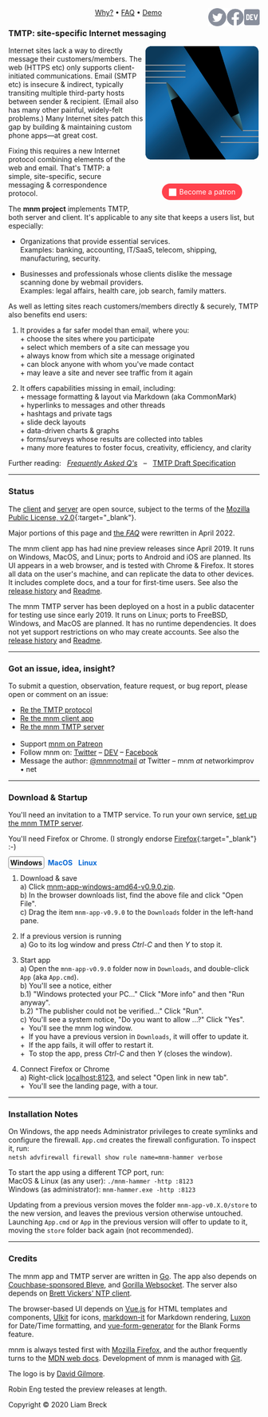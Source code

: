 <script src="//gc.zgo.at/count.js" async
        data-goatcounter="https://mnmnotmail.goatcounter.com/count"></script>

<div style="text-align:center">
   <a href="/"><img align="left" style="visibility:hidden; margin-top:-12px" src="logo-48-bleed-bright.png">
      <div style="visibility:hidden; float:left; margin-left:-0.75em; font-weight:bold; color:#888">m.n.m</div></a>
   <a href="https://dev.to/mnmnotmail"      ><img height="36" align="right" src="icon-dev-gray.svg"></a>
   <a href="https://facebook.com/mnmnotmail"><img height="36" align="right" src="icon-fb-gray-58.png"></a>
   <a href="https://twitter.com/mnmnotmail" ><img height="36" align="right" src="icon-tw-gray.svg"></a>
   <a href="/rationale.html">Why?</a> &bull;
   <a href="/faq.html">FAQ</a> &bull;
   <a href="/demo.html">Demo</a>
</div>

### TMTP: site-specific Internet messaging

<img width="300" hspace="2" style="max-width:45%" align="right" src="logo-400-bleed-dim.png">
<div style="margin:4em 2px 1.5em 22px; width:300px; max-width:45%; float:right; clear:both; text-align:center;">
   <a href="https://www.patreon.com/networkimprov" title="Support mnm on Patreon" style="border-radius:9999px; padding:0.6em 1em; background-color:#ff424d; color:#fff; text-decoration:none; white-space:nowrap;"><img src="icon-pat-white-1080.png" height="16" style="margin-right:0.4em; vertical-align:-0.2em; height:1.1em">Become a patron</a>
</div>

Internet sites lack a way to directly message their customers/members.
The web (HTTPS etc) only supports client-initiated communications.
Email (SMTP etc) is insecure & indirect, typically transiting multiple third-party hosts between sender & recipient.
(Email also has many other painful, widely-felt problems.)
Many Internet sites patch this gap by building & maintaining custom phone apps&mdash;at great cost.

Fixing this requires a new Internet protocol combining elements of the web and email.
That's TMTP: a simple, site-specific, secure messaging & correspondence protocol.

The __mnm project__ implements TMTP, both server and client.
It's applicable to any site that keeps a users list, but especially:

- Organizations that provide essential services. \
Examples: banking, accounting, IT/SaaS, telecom, shipping, manufacturing, security.

- Businesses and professionals whose clients dislike the message scanning done by webmail providers. \
Examples: legal affairs, health care, job search, family matters.

As well as letting sites reach customers/members directly & securely, TMTP also benefits end users:

1. It provides a far safer model than email, where you:  
\+ choose the sites where you participate  
\+ select which members of a site can message you  
\+ always know from which site a message originated  
\+ can block anyone with whom you've made contact  
\+ may leave a site and never see traffic from it again  

2. It offers capabilities missing in email, including:  
\+ message formatting &amp; layout via Markdown (aka CommonMark)  
\+ hyperlinks to messages and other threads  
\+ hashtags and private tags  
\+ slide deck layouts  
\+ data-driven charts &amp; graphs  
\+ forms/surveys whose results are collected into tables  
\+ many more features to foster focus, creativity, efficiency, and clarity  

Further reading: &nbsp; [_Frequently Asked Q's_](faq.html) 
&nbsp; &ndash; &nbsp; [TMTP Draft Specification](https://github.com/networkimprov/mnm/blob/master/Protocol.md)

---
### Status

The [client](https://github.com/networkimprov/mnm-hammer) 
and [server](https://github.com/networkimprov/mnm) 
are open source, subject to the terms of the 
[Mozilla Public License, v2.0](http://mozilla.org/MPL/2.0/){:target="_blank"}.

Major portions of this page and [the _FAQ_](faq.html) were rewritten in April 2022.

The mnm client app has had nine preview releases since April 2019. 
It runs on Windows, MacOS, and Linux; ports to Android and iOS are planned. 
Its UI appears in a web browser, and is tested with Chrome & Firefox. 
It stores all data on the user's machine, and can replicate the data to other devices. 
It includes complete docs, and a tour for first-time users. 
See also the [release history](https://github.com/networkimprov/mnm-hammer/releases) 
and [Readme](https://github.com/networkimprov/mnm-hammer/blob/master/README.md). 

The mnm TMTP server has been deployed on a host in a public datacenter for testing use since early 2019. 
It runs on Linux; ports to FreeBSD, Windows, and MacOS are planned. 
It has no runtime dependencies. 
It does not yet support restrictions on who may create accounts. 
See also the [release history](https://github.com/networkimprov/mnm/releases) 
and [Readme](https://github.com/networkimprov/mnm/blob/master/README.md). 

---
### Got an issue, idea, insight?

To submit a question, observation, feature request, or bug report, please open or comment on an issue:

- [Re the TMTP protocol](https://github.com/networkimprov/mnm/issues)
- [Re the mnm client app](https://github.com/networkimprov/mnm-hammer/issues)
- [Re the mnm TMTP server](https://github.com/networkimprov/mnm/issues) \
  &nbsp;
- Support [mnm on Patreon](https://www.patreon.com/networkimprov)
- Follow mnm on: 
[Twitter](https://twitter.com/mnmnotmail) &ndash; 
[DEV](https://dev.to/mnmnotmail) &ndash; 
[Facebook](https://facebook.com/mnmnotmail)
- Message the author: [@mnmnotmail](https://twitter.com/mnmnotmail) _at_ Twitter &ndash; mnm _at_ networkimprov &bull; net

---
### Download & Startup

You'll need an invitation to a TMTP service. 
To run your own service, [set up the mnm TMTP server](https://github.com/networkimprov/mnm/blob/master/README.md#quick-start).

You'll need Firefox or Chrome. (I strongly endorse [Firefox](https://www.mozilla.org/en-US/firefox/){:target="_blank"} :-)

<style>
.tab {
   border: 1px solid transparent;
   border-radius: 4px;
   padding: 0.2em;
   cursor: pointer;
   color: #0366d6;
   font-weight: bold;
}
.tab:hover {
   text-decoration: underline;
}
.tab.shown {
   border-color: #888;
   cursor: default;
   color: inherit;
   text-decoration: none;
}
</style>
<script>
var gSelect = 'windows';
function selectTab(iSet) {
   if (iSet === gSelect)
      return;
   document.getElementById('select-'+ gSelect).style.display = 'none';
   document.getElementById('select-'+ iSet).style.display = 'block';
   document.getElementById('tab-'+ gSelect).classList.toggle('shown');
   document.getElementById('tab-'+ iSet).classList.toggle('shown');
   gSelect = iSet;
}
</script>
<span id="tab-windows" class="tab shown" onclick="selectTab('windows')">Windows</span>
<span id="tab-macos"   class="tab"       onclick="selectTab('macos')">MacOS</span>
<span id="tab-linux"   class="tab"       onclick="selectTab('linux')">Linux</span>

<div id="select-windows" style="display:block" markdown="1">

1. Download & save  
a) Click [mnm-app-windows-amd64-v0.9.0.zip](https://github.com/networkimprov/mnm-hammer/releases/download/v0.9.0/mnm-app-windows-amd64-v0.9.0.zip).  
b) In the browser downloads list, find the above file and click "Open File".  
c) Drag the item `mnm-app-v0.9.0` to the `Downloads` folder in the left-hand pane.

1. If a previous version is running  
a) Go to its log window and press _Ctrl-C_ and then _Y_ to stop it.

1. Start app  
a) Open the `mnm-app-v0.9.0` folder now in `Downloads`, and double-click `App` (aka `App.cmd`).  
b) You'll see a notice, either  
b.1) "Windows protected your PC..." Click "More info" and then "Run anyway".  
b.2) "The publisher could not be verified..." Click "Run".  
c) You'll see a system notice, "Do you want to allow ...?" Click "Yes".  
+&nbsp; You'll see the mnm log window.  
+&nbsp; If you have a previous version in `Downloads`, it will offer to update it.  
+&nbsp; If the app fails, it will offer to restart it.  
+&nbsp; To stop the app, press _Ctrl-C_ and then _Y_ (closes the window).

1. Connect Firefox or Chrome  
a) Right-click [localhost:8123](http://localhost:8123/), and select "Open link in new tab".  
+&nbsp; You'll see the landing page, with a tour.

</div><div id="select-macos" style="display:none" markdown="1">

1. Download & save  
Note: MacOS 11 will be supported beginning in Feb 2021.  
a) Click [mnm-app-macos-amd64-v0.9.0.tgz](https://github.com/networkimprov/mnm-hammer/releases/download/v0.9.0/mnm-app-macos-amd64-v0.9.0.tgz).  
b) In the browser downloads list, find the file above and click "Open File".

1. If a previous version is running  
a) Go to its log window and press _Ctrl-C_ to stop it, then close the window.

1. Start app  
a) Open the `mnm-app-v0.9.0` folder now in `Downloads`, Ctrl-click on `App`, and select "Open".  
b) You'll see a notice, "_App_ is a Unix application..." Click "Open" (if possible).  
c) For MacOS 10.15+ (Catalina), read "How to open an app that hasn't been notarized..." on [Apple Support](https://support.apple.com/en-us/HT202491){:target="_blank"}.  
+&nbsp; You'll see the mnm log window.  
+&nbsp; If you have a previous version in `Downloads`, it will offer to update it.  
+&nbsp; If the app fails, it will offer to restart it.  
+&nbsp; To stop the app, press _Ctrl-C_, then close the window.

1. Connect Firefox or Chrome  
a) Ctrl-click (or two-finger tap) [localhost:8123](http://localhost:8123/), and select "Open link in new tab".  
+&nbsp; You'll see the landing page, with a tour.

</div><div id="select-linux" style="display:none" markdown="1">

1. Download & save  
a) Click [mnm-app-linux-amd64-v0.9.0.tgz](https://github.com/networkimprov/mnm-hammer/releases/download/v0.9.0/mnm-app-linux-amd64-v0.9.0.tgz).  
b) Extract the downloaded file, e.g. `tar xzf mnm-app-linux-amd64-v0.9.0.tgz`

1. If a previous version is running  
a) Go to its log window and press _Ctrl-C_ to stop it.

1. Start app  
a) Open the extracted `mnm-app-v0.9.0` folder, and double-click `App`.  
+&nbsp; You'll see the mnm log window.  
+&nbsp; If you have a previous version in the parent folder, it will offer to update it.  
+&nbsp; If the app fails, it will offer to restart it.  
+&nbsp; To stop the app, press _Ctrl-C_ (closes the window).

1. Connect Firefox or Chrome  
a) Right-click [localhost:8123](http://localhost:8123/), and select "Open link in new tab".  
+&nbsp; You'll see the landing page, with a tour.

</div>

---
### Installation Notes

On Windows, the app needs Administrator privileges to create symlinks and configure the firewall. 
`App.cmd` creates the firewall configuration. To inspect it, run:  
`netsh advfirewall firewall show rule name=mnm-hammer verbose`

To start the app using a different TCP port, run:  
MacOS & Linux (as any user): `./mnm-hammer -http :8123`  
Windows (as administrator): `mnm-hammer.exe -http :8123`

Updating from a previous version moves the folder `mnm-app-v0.X.0/store` to the new version, 
and leaves the previous version otherwise untouched. 
Launching `App.cmd` or `App` in the previous version will offer to update to it, 
moving the `store` folder back again (not recommended).

---
### Credits

<p>The mnm app and TMTP server are written in
<a target="_blank" href="https://golang.org/">Go</a>.
The app also depends on
<a target="_blank" href="https://github.com/blevesearch/bleve">Couchbase-sponsored Bleve</a>, and
<a target="_blank" href="https://github.com/gorilla/websocket">Gorilla Websocket</a>.
The server also depends on
<a target="_blank" href="https://github.com/beevik/ntp">Brett Vickers' NTP client</a>.
</p>

<p>The browser-based UI depends on
<a target="_blank" href="https://vuejs.org/">Vue.js</a> for HTML templates and components,
<a target="_blank" href="https://getuikit.com/">UIkit</a> for icons,
<a target="_blank" href="https://github.com/markdown-it/markdown-it">markdown-it</a>
for Markdown rendering,
<a target="_blank" href="https://github.com/moment/luxon">Luxon</a> for Date/Time formatting, and
<a target="_blank" href="https://github.com/vue-generators/vue-form-generator">vue-form-generator</a>
for the Blank Forms feature.
</p>

<p>mnm is always tested first with
<a target="_blank" href="https://www.mozilla.org/">Mozilla Firefox</a>,
and the author frequently turns to the
<a target="_blank" href="https://developer.mozilla.org/">MDN web docs</a>.
Development of mnm is managed with
<a target="_blank" href="https://git-scm.com/">Git</a>.
</p>

<p>The logo is by
<a target="_blank" href="https://david-gilmore.com/portfolio/">David Gilmore</a>.
</p>

<p>Robin Eng tested the preview releases at length.
</p>

<p>Copyright &copy; 2020 Liam Breck</p>
